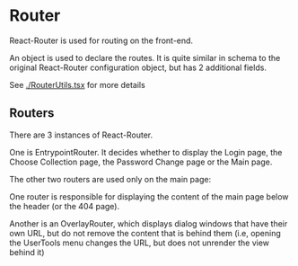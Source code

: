 # Router

React-Router is used for routing on the front-end.

An object is used to declare the routes. It is quite similar in schema to the
original React-Router configuration object, but has 2 additional fields.

See [./RouterUtils.tsx](./RouterUtils.tsx) for more details

## Routers

There are 3 instances of React-Router.

One is EntrypointRouter. It decides whether to display the Login page, the
Choose Collection page, the Password Change page or the Main page.

The other two routers are used only on the main page:

One router is responsible for displaying the content of the main page below the
header (or the 404 page).

Another is an OverlayRouter, which displays dialog windows that have their own
URL, but do not remove the content that is behind them (i.e, opening the
UserTools menu changes the URL, but does not unrender the view behind it)
